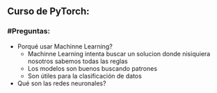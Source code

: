 ## Curso de PyTorch:

   ### #Preguntas:
   - Porqué usar Machinne Learning?
      -  Machinne Learning intenta buscar un solucion donde nisiquiera nosotros sabemos todas las reglas
      -  Los modelos son buenos buscando patrones
      -  Son útiles para la clasificación de datos
   - Qué son las redes neuronales?
